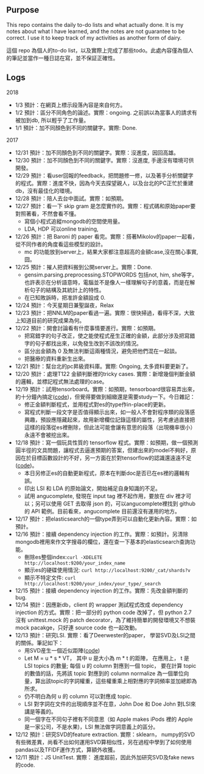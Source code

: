 Purpose
--

This repo contains the daily to-do lists and what actually done.
It is my notes about what I have learned, and the notes are not guarantee to be correct.
I use it to keep track of my activities as another form of dairy.

這個 repo 為個人的to-do list，以及實際上完成了那些todo。此處內容僅為個人的筆記並當作一種日誌在寫，並不保証正確性。

Logs
--

2018

* 1/3 預計：在網頁上標示段落內容是來自何方。
* 1/2 預計：區分不同角色的論述。實際：ongoing. 之前誤以為當事人的請求有被加到db, 所以輕乎了工作量。
* 1/1 預計：加不同顏色到不同的關鍵字。實際: Done.

2017

* 12/31 預計：加不同顏色到不同的關鍵字。實際：沒進度，因回高雄。
* 12/30 預計：加不同顏色到不同的關鍵字。實際：沒進度, 手邊沒有環境可供開發。
* 12/29 預計：看user回報的feedback，把問題修一修，以及著手分析關鍵字的程式。實際：進度不快，因為今天去探望親人，以及台北的PC正忙於重建db，沒有最佳化的環境。
* 12/28 預計：陪人去台中面試。實際：如預期。
* 12/27 預計：看一下 skip gram 是怎麼實作的。實際：程式碼和原始paper要對照著看，不然會看不懂。
    * 寫個小程式追縱mongodb的空間使用量。
    * LDA, HDP 可以online training,
* 12/26 預計：把 Baroni 的 paper 看完。實際：搭著Mikolov的paper一起看，從不同作者的角度看這些模型的設計。
    * mc 的功能放到server上，結果大家都注意超高的金額case,沒在關心事實, 囧。
* 12/25 預計：摧人把資料搬到公開server上。實際：Done.
    * gensim.parsing.preprocessing.STOPWORDS 包括not, him, she等字，也許表示在分析語意時，電腦並不是像人一樣理解句子的意義，而是在解析句子的結構及其統計上的特性。
    * 在已知敗訴時，把准許金額設成 0.
* 12/24 預計：今天星期日兼聖誕夜，Relax
* 12/23 預計：把NNLM的paper看過一遍。實際：很快掃過，看得不深，大致上知道目前的研究成果為何。
* 12/22 預計：開會討論看有什麼事情要進行。實際：如預期。
    * 把寫錯字的句子改正，使之能使程式産生正確的金額，此部分涉及把寫錯字的句子都找出來，以免發生改到不該改的情況。
    * 區分出金額為 0 及無法判斷這兩種情況，避免把他們混在一起談。
    * 把醫療的資料重新生出來。
* 12/21 預計：幫台北的pc昇級資料庫。實際: Ongoing, 太多資料要更新了。
* 12/20 預計：處理T122 金額判斷裡的tricky cases. 實際：新增幾個判斷金額的邏輯，並標記程式無法處理的case。
* 12/19 預計：試用tensorboard。實際：如預期，tensorboard很容易弄出來，約十分鐘內搞定([code](code/20171218/guess_radius.py))，但覺得要做到細緻還是需要study一下。今日雜記：
    * 修正金額判斷程式，並用程式對es的type作in-place的更新。
    * 寫程式判斷一段文字是否值得顯示出來，如一般人不會對程序類的段落感興趣，預設應隱藏起來，故用新增欄位記錄這樣的屬性，另考慮過直接把這樣的段落從es裡刪除，但此法可能會讓有意思的段落（出現機率很小）永遠不會被挖出來。
* 12/18 預計：寫一個玩具性質的 tensorflow 程式。實際：如預期，做一個預測圓半徑的文具問題，讓程式去逼進預期的答案，但建出來的model不夠好，原因在於目標函數設計的不好，另一方面在於對tensorflow的認識還遠遠不足([code](code/20171218/guess_radius.py))。
    * 本日另修正es的自動更新程式，原本在判斷doc是否已在es裡的邏輯有誤。
    * 印出 LSI 和 LDA 的原始論文，開始補足自身知識的不足。
    * 試用 angucomplete, 發現在 input tag 裡不起作用，要放在 div 裡才可以；另可以使用 GET 去取得 json 的，可以angucomplete裡找到 github 的 API 範例。目前看來，angucomplete 目前還沒有運用的地方。
* 12/17 預計：把elasticsearch的一個type弄到可以自動化更新內容。實際：如預計。
* 12/16 預計：接續 dependency injection 的工作。實際：如預計。另清除mongodb裡用來作文字搜尋的欄位，還在查一下基本的elasticsearch查詢功能。
    * 刪除es整個index:```curl -XDELETE http://localhost:9200/your_index_name```
    * 顯示es的硬碟使用情況: ```curl http://localhost:9200/_cat/shards?v```
    * 顯示不特定文件: ```curl http://localhost:9200/your_index/your_type/_search```
* 12/15 預計：接續 dependency injection 的工作。實際：先改金額判斷的bug.
* 12/14 預計：因應新db，client 的 wrapper 測試程式改成 dependency injection 的方式。實際：把一部分的 python code 改掉了，但 python 2.7 沒有 unittest.mock 的 patch decorator，為了維持簡單的開發環境又不想裝 mock pacakge，只好連 source code 也一起改動。
* 12/13 預計：研究LSI. 實際：看了Deerwester的paper， 學習SVD及LSI之間的關係。筆記如下：
    * 用SVD産生一個近似距陣([code](code/20171213/matrix_approx_svd.py))
    * Let M = u \* s \* VT， 其中 u 是大小為 m \* t 的距陣， 在應用上， t 是 LSI topics 的數量; 每個 u 的 column 對應到一個 topic， 要在計算 topic 的數值的話，先將該 topic 對應到的 column normalize 為一個單位向量，算出該topic的字詞權重，這些權重乘上相對應的字詞頻率並加總即為所求。
    * 仍不明白為何 u 的 column 可以對應成 topic.
    * LSI 對字詞在文件的出現順序並不在意，John Doe 和 Doe John 對LSI來講是等義的。
    * 同一個字在不同句子裡有不同意思（如 Apple makes iPods 裡的 Apple 是一家公司，不是水果)，LSI 無法做字詞意義上的區分。
* 12/12 預計：研究SVD的feature extraction. 實際：sklearn， numpy的SVD有些微差異，尚看不出如何運用SVD算相似性，另在過程中學到了如何使用pandas以及TFIDF運作方式，算額外收獲。
* 12/11 預計：JS UnitTest. 實際： 進度超前，因此外加研究SVD及fake news的code.
